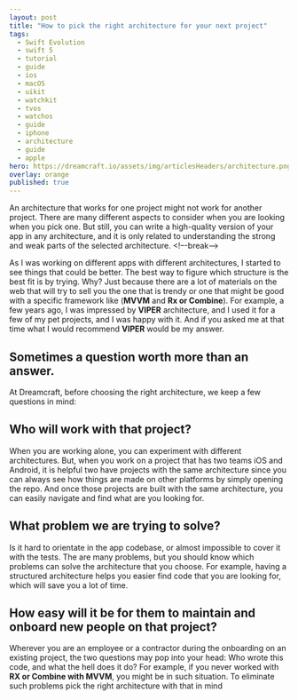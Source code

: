 ```yaml
---
layout: post
title: "How to pick the right architecture for your next project"
tags:
  - Swift Evolution
  - swift 5
  - tutorial
  - guide
  - ios
  - macOS
  - uikit
  - watchkit
  - tvos
  - watchos
  - guide
  - iphone
  - architecture
  - guide
  - apple
hero: https://dreamcraft.io/assets/img/articlesHeaders/architecture.png
overlay: orange
published: true
---
```

An architecture that works for one project might not work for another project. There are many different aspects to consider when you are looking when you pick one. But still, you can write a high-quality version of your app in any architecture, and it is only related to understanding the strong and weak parts of the selected architecture. 
 <!–-break-–>
 
As I was working on different apps with different architectures, I started to see things that could be better. The best way to figure which structure is the best fit is by trying. Why? Just because there are a lot of materials on the web that will try to sell you the one that is trendy or one that might be good with a specific framework like (**MVVM** and **Rx or Combine**). For example, a few years ago, I was impressed by **VIPER** architecture, and I used it for a few of my pet projects, and I was happy with it. And if you asked me at that time what I would recommend **VIPER** would be my answer.


## Sometimes a question worth more than an answer.

At Dreamcraft, before choosing the right architecture, we keep a few questions in mind:

## Who will work with that project?
When you are working alone, you can experiment with different architectures. But, when you work on a project that has two teams iOS and Android, it is helpful two have projects with the same architecture since you can always see how things are made on other platforms by simply opening the repo. And once those projects are built with the same architecture, you can easily navigate and find what are you looking for.

## What problem we are trying to solve?
 Is it hard to orientate in the app codebase, or almost impossible to cover it with the tests. The are many problems, but you should know which problems can solve the architecture that you choose. For example, having a structured architecture helps you easier find code that you are looking for, which will save you a lot of time.

## How easy will it be for them to maintain and onboard new people on that project?
Wherever you are an employee or a contractor during the onboarding on an existing project, the two questions may pop into your head: Who wrote this code, and what the hell does it do? For example, if you never worked with **RX or Combine with MVVM**, you might be in such situation.  To eliminate such problems pick the right architecture with that in mind

